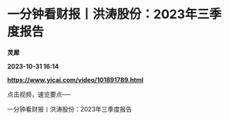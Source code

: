 # 一分钟看财报丨洪涛股份：2023年三季度报告
**灵犀**

**2023-10-31 16:14**

**https://www.yicai.com/video/101891789.html**

点击视频，速览要点──

一分钟看财报丨洪涛股份：2023年三季度报告